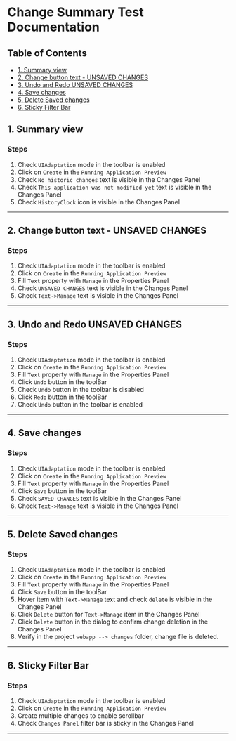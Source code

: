 # Change Summary Test Documentation

## Table of Contents

- [1. Summary view](#1-summary-view)
- [2. Change button text - UNSAVED CHANGES](#2-change-button-text---unsaved-changes)
- [3. Undo and Redo UNSAVED CHANGES](#3-undo-and-redo-unsaved-changes)
- [4. Save changes](#4-save-changes)
- [5. Delete Saved changes](#5-delete-saved-changes)
- [6. Sticky Filter Bar](#6-sticky-filter-bar)

<a id="1-summary-view"></a>
## 1. Summary view

### Steps

1. Check `UIAdaptation` mode in the toolbar is enabled
2. Click on `Create` in the `Running Application Preview`
3. Check `No historic changes` text is visible in the Changes Panel
4. Check `This application was not modified yet` text is visible in the Changes Panel
5. Check `HistoryClock` icon is visible in the Changes Panel

---

<a id="2-change-button-text---unsaved-changes"></a>
## 2. Change button text - UNSAVED CHANGES

### Steps

1. Check `UIAdaptation` mode in the toolbar is enabled
2. Click on `Create` in the `Running Application Preview`
3. Fill `Text` property with  `Manage` in the Properties Panel
4. Check `UNSAVED CHANGES` text is visible in the Changes Panel
5. Check `Text->Manage` text is visible in the Changes Panel

---

<a id="3-undo-and-redo-unsaved-changes"></a>
## 3. Undo and Redo UNSAVED CHANGES

### Steps

1. Check `UIAdaptation` mode in the toolbar is enabled
2. Click on `Create` in the `Running Application Preview`
3. Fill `Text` property with  `Manage` in the Properties Panel
4. Click `Undo` button in the toolBar
5. Check `Undo` button in the toolbar is disabled
6. Click `Redo` button in the toolBar
7. Check `Undo` button in the toolbar is enabled

---

<a id="4-save-changes"></a>
## 4. Save changes

### Steps

1. Check `UIAdaptation` mode in the toolbar is enabled
2. Click on `Create` in the `Running Application Preview`
3. Fill `Text` property with  `Manage` in the Properties Panel
4. Click `Save` button in the toolBar
5. Check `SAVED CHANGES` text is visible in the Changes Panel
6. Check `Text->Manage` text is visible in the Changes Panel

---

<a id="5-delete-saved-changes"></a>
## 5. Delete Saved changes

### Steps

1. Check `UIAdaptation` mode in the toolbar is enabled
2. Click on `Create` in the `Running Application Preview`
3. Fill `Text` property with  `Manage` in the Properties Panel
4. Click `Save` button in the toolBar
5. Hover item with `Text->Manage` text and check `delete` is visible in the Changes Panel
6. Click `Delete` button for `Text->Manage` item in the Changes Panel
7. Click `Delete` button in the dialog to confirm change deletion in the Changes Panel
8. Verify in the project `webapp --> changes` folder, change file is deleted.

---

<a id="6-sticky-filter-bar"></a>
## 6. Sticky Filter Bar

### Steps

1. Check `UIAdaptation` mode in the toolbar is enabled
2. Click on `Create` in the `Running Application Preview`
3. Create multiple changes to enable scrollbar
4. Check `Changes Panel` filter bar is sticky in the Changes Panel

---

